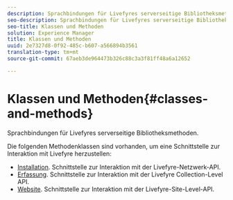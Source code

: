 ```yaml
---
description: Sprachbindungen für Livefyres serverseitige Bibliotheksmethoden.
seo-description: Sprachbindungen für Livefyres serverseitige Bibliotheksmethoden.
seo-title: Klassen und Methoden
solution: Experience Manager
title: Klassen und Methoden
uuid: 2e7327d8-0f92-485c-b607-a566894b3561
translation-type: tm+mt
source-git-commit: 67aeb3de964473b326c88c3a3f81ff48a6a12652

---
```



# Klassen und Methoden{#classes-and-methods}

Sprachbindungen für Livefyres serverseitige Bibliotheksmethoden.

Die folgenden Methodenklassen sind vorhanden, um eine Schnittstelle zur Interaktion mit Livefyre herzustellen:

* [Installation](../c-installing-libraries/c-installing-libraries.md). Schnittstelle zur Interaktion mit der Livefyre-Netzwerk-API.
* [Erfassung](../c-installing-libraries/c-collection-methods.md#c_collection_methods). Schnittstelle zur Interaktion mit der Livefyre Collection-Level API.
* [Website](../c-installing-libraries/c-site-methods.md#c_site_methods). Schnittstelle zur Interaktion mit der Livefyre-Site-Level-API.


